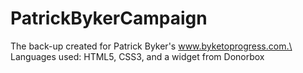 # PatrickBykerCampaign
The back-up created for Patrick Byker's www.byketoprogress.com.\
Languages used:
HTML5,
CSS3,
and a widget from Donorbox
